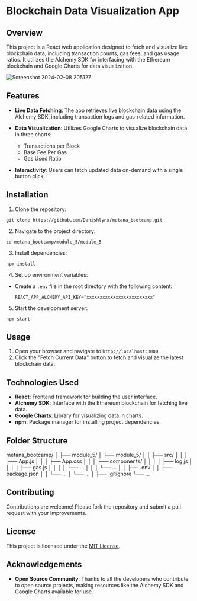 # Blockchain Data Visualization App

## Overview

This project is a React web application designed to fetch and visualize live blockchain data, including transaction counts, gas fees, and gas usage ratios. It utilizes the Alchemy SDK for interfacing with the Ethereum blockchain and Google Charts for data visualization.

![Screenshot 2024-02-08 205127](https://github.com/Danishlynx/metana_bootcamp/assets/69537135/17b2a5b0-cec0-4d15-9a82-4cb6238f2645)


## Features

- **Live Data Fetching**: The app retrieves live blockchain data using the Alchemy SDK, including transaction logs and gas-related information.
  
- **Data Visualization**: Utilizes Google Charts to visualize blockchain data in three charts:
  - Transactions per Block
  - Base Fee Per Gas
  - Gas Used Ratio

- **Interactivity**: Users can fetch updated data on-demand with a single button click.

## Installation

1. Clone the repository:
```
git clone https://github.com/Danishlynx/metana_bootcamp.git

```

2. Navigate to the project directory:
```
cd metana_bootcamp/module_5/module_5

```


3. Install dependencies:
```
npm install

```


4. Set up environment variables:
- Create a `.env` file in the root directory with the following content:
  ```
  REACT_APP_ALCHEMY_API_KEY="xxxxxxxxxxxxxxxxxxxxxxxxx"

  ```

5. Start the development server:
```
npm start
```


## Usage

1. Open your browser and navigate to `http://localhost:3000`.
2. Click the "Fetch Current Data" button to fetch and visualize the latest blockchain data.

## Technologies Used

- **React**: Frontend framework for building the user interface.
- **Alchemy SDK**: Interface with the Ethereum blockchain for fetching live data.
- **Google Charts**: Library for visualizing data in charts.
- **npm**: Package manager for installing project dependencies.

## Folder Structure

metana_bootcamp/
│
├── module_5/
│   ├── module_5/
│   │   ├── src/
│   │   │   ├── App.js
│   │   │   ├── App.css
│   │   │   ├── components/
│   │   │   │   ├── log.js
│   │   │   │   ├── gas.js
│   │   │   │   └── ...
│   │   │   └── ...
│   │   ├── .env
│   │   ├── package.json
│   │   └── ...
│   └── ...
│
├── .gitignore
└── ...



## Contributing

Contributions are welcome! Please fork the repository and submit a pull request with your improvements.

## License

This project is licensed under the [MIT License](LICENSE).

## Acknowledgements

- **Open Source Community**: Thanks to all the developers who contribute to open source projects, making resources like the Alchemy SDK and Google Charts available for use.

